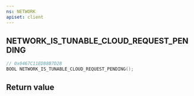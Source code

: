 ```yaml
---
ns: NETWORK
apiset: client
---
```

## NETWORK_IS_TUNABLE_CLOUD_REQUEST_PENDING

```c
// 0x0467C11ED88B7D28
BOOL NETWORK_IS_TUNABLE_CLOUD_REQUEST_PENDING();
```



## Return value